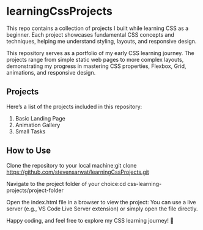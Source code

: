 # learningCssProjects

This repo contains a collection of projects I built while learning CSS as a beginner. Each project showcases fundamental CSS concepts and techniques, helping me understand styling, layouts, and responsive design.

This repository serves as a portfolio of my early CSS learning journey. The projects range from simple static web pages to more complex layouts, demonstrating my progress in mastering CSS properties, Flexbox, Grid, animations, and responsive design.

## Projects
Here’s a list of the projects included in this repository:

1. Basic Landing Page
2. Animation Gallery
3. Small Tasks

## How to Use

Clone the repository to your local machine:git clone https://github.com/stevensarwat/learningCssProjects.git

Navigate to the project folder of your choice:cd css-learning-projects/project-folder

Open the index.html file in a browser to view the project:
You can use a live server (e.g., VS Code Live Server extension) or simply open the file directly.

Happy coding, and feel free to explore my CSS learning journey! 🚀
